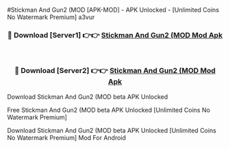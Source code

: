 #Stickman And Gun2 (MOD [APK-MOD] - APK Unlocked - [Unlimited Coins No Watermark Premium] a3vur



<div align="center">

<h3>🔴 Download [Server1] 👉👉 <a href="https://momento.my/?title=Stickman_And_Gun2_(MOD">Stickman And Gun2 (MOD Mod Apk</a></h3><br>

<h3>🔴 Download [Server2] 👉👉 <a href="https://momento.my/?title=Stickman_And_Gun2_(MOD">Stickman And Gun2 (MOD Mod Apk</a></h3>
</div>



Download Stickman And Gun2 (MOD beta APK Unlocked

Free Stickman And Gun2 (MOD beta APK Unlocked [Unlimited Coins No Watermark Premium]

Download Stickman And Gun2 (MOD beta APK Unlocked [Unlimited Coins No Watermark Premium] Mod For Android
